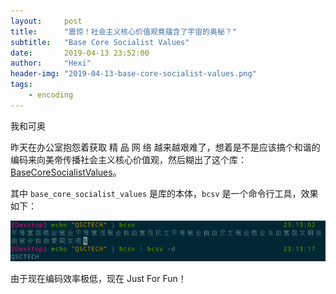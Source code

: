 ```yaml
---
layout:     post
title:      "震惊！社会主义核心价值观竟蕴含了宇宙的奥秘？"
subtitle:   "Base Core Socialist Values"
date:       2019-04-13 23:52:00
author:     "Hexi"
header-img: "2019-04-13-base-core-socialist-values.png"
tags:
    - encoding
---
```


我和可奥

昨天在办公室抱怨着获取 精 品 网 络 越来越艰难了，想着是不是应该搞个和谐的编码来向美帝传播社会主义核心价值观，然后糊出了这个库：[BaseCoreSocialistValues](https://github.com/QSCTech/BaseCoreSocialistValues)。

其中 `base_core_socialist_values` 是库的本体，`bcsv` 是一个命令行工具，效果如下：

![TEST SUCCESS](/img/in-post/2019-04-13/bcsv.png)

由于现在编码效率极低，现在 Just For Fun！

